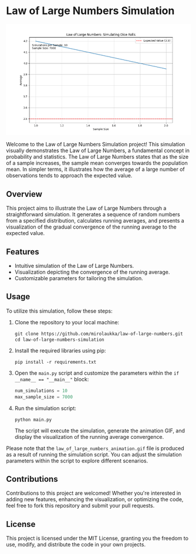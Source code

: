 # Law of Large Numbers Simulation

![Simulation Gif](law_of_large_numbers_animation.gif)

Welcome to the Law of Large Numbers Simulation project! This simulation visually demonstrates the Law of Large Numbers, a fundamental concept in probability and statistics. The Law of Large Numbers states that as the size of a sample increases, the sample mean converges towards the population mean. In simpler terms, it illustrates how the average of a large number of observations tends to approach the expected value.

## Overview

This project aims to illustrate the Law of Large Numbers through a straightforward simulation. It generates a sequence of random numbers from a specified distribution, calculates running averages, and presents a visualization of the gradual convergence of the running average to the expected value.

## Features

- Intuitive simulation of the Law of Large Numbers.
- Visualization depicting the convergence of the running average.
- Customizable parameters for tailoring the simulation.

## Usage

To utilize this simulation, follow these steps:

1. Clone the repository to your local machine:

   ```
   git clone https://github.com/mirolaukka/law-of-large-numbers.git
   cd law-of-large-numbers-simulation
   ```

2. Install the required libraries using pip:

   ```
   pip install -r requirements.txt
   ```

3. Open the `main.py` script and customize the parameters within the `if __name__ == "__main__"` block:

   ```python
   num_simulations = 10
   max_sample_size = 7000
   ```

4. Run the simulation script:

   ```
   python main.py
   ```

   The script will execute the simulation, generate the animation GIF, and display the visualization of the running average convergence.

Please note that the `law_of_large_numbers_animation.gif` file is produced as a result of running the simulation script. You can adjust the simulation parameters within the script to explore different scenarios.

## Contributions

Contributions to this project are welcomed! Whether you're interested in adding new features, enhancing the visualization, or optimizing the code, feel free to fork this repository and submit your pull requests.

## License

This project is licensed under the MIT License, granting you the freedom to use, modify, and distribute the code in your own projects.
